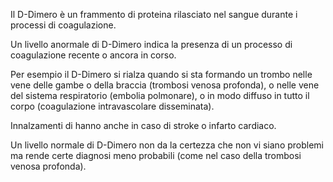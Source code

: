Il D-Dimero è un frammento di proteina rilasciato nel sangue durante i processi di coagulazione. 

Un livello anormale di D-Dimero indica la presenza di un processo di coagulazione recente o ancora in corso. 

Per esempio il D-Dimero si rialza quando si sta formando un trombo nelle vene delle gambe o della braccia (trombosi venosa profonda), o nelle vene del sistema respiratorio (embolia polmonare), o in modo diffuso in tutto il corpo (coagulazione intravascolare disseminata).

Innalzamenti di hanno anche in caso di stroke o infarto cardiaco.

Un livello normale di D-Dimero non da la certezza che non vi siano problemi ma rende certe diagnosi meno probabili (come nel caso della trombosi venosa profonda).


